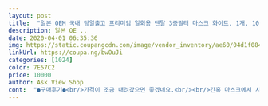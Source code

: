 ```yaml
---
layout: post 
title:  "일본 OEM 국내 당일출고 프리미엄 일회용 덴탈 3중필터 마스크 화이트, 1개, 10개입" 
description: 일본 OE ..
date: 2020-04-01 06:35:36 
img: https://static.coupangcdn.com/image/vendor_inventory/ae60/04d1f084a4f75100fd0657502feb921cdf4e9869de53dfadd817b33164f4.png 
linkUrl: https://coupa.ng/bwOuJi 
categories: [1024] 
color: 7E57C2 
price: 10000 
author: Ask View Shop 
cont:  "●구매후기●<br/>가격이 조금 내려갔으면 좋겠네요.<br/><br/>간혹 마스크에서 시큼한 냄새같은거 나던데 그런것도 없네요!!<br/>날이 따뜻해져서 두꺼운 면마스크가 답답했는데,<br/>남성분에게는 조금 작게 느껴질 수도 있다는 생각은 듭니다.<br/><br/>다른건숨쉬기가 불편해 일할때 쓸려고 급하게 일회용 마스크 찾고있었는데 무엇보다 배송도 빨랐고 한겹이 아니라 튼튼하니 좋아요 마스크 끈도 잘 끊어지는게 많은데 이건 하루종일쓰고있어도 편하고 만족해요!<br/>다만 가로의 길이가 긴 편은 아니라서<br/>많이파세요 :<br/> -) 마스크 꼭꼭 쓰시고 코로나19 조심하세요!<br/>어쨌든 저는 만족합니다.<br/><br/>요즘 마스크 구하기 쉽지않는데 저렴한 가격에 잘산거같아요!<br/>이것은 숨쉬기가 훨씬 편합니다.<br/><br/>일단 일회용같지않고 얇거나 비치는거없이 은근 도톰하고, 활동하기에도 불편함없이 좋아요.<br/>사이즈도 적당하구요~<br/>전혀 냄새가 나지 않았습니다.<br/><br/>처음 개봉했을 때는 냄새가 났는데, 하루밤 개봉해 놓은 후 쓰니<br/>판매자분이 전화문의에 친절하고 성실하게 답변해주셔서 신뢰가 갔습니다.<br/><br/>포장상태도 깔끔하고 청결해요~배송도 생각보다 빨리와서 너무좋네용<br/>" 
---
```

